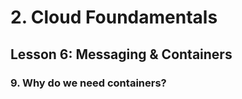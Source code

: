 # 2. Cloud Foundamentals 

## Lesson 6: Messaging & Containers


### 9. Why do we need containers?

